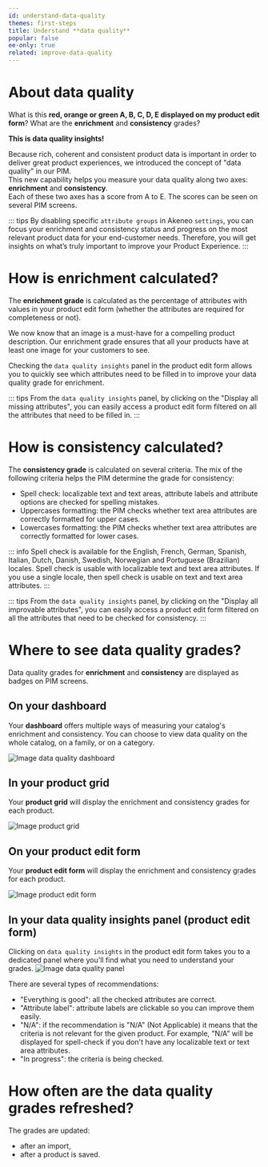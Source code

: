 ```yaml
---
id: understand-data-quality
themes: first-steps
title: Understand **data quality**
popular: false
ee-only: true
related: improve-data-quality
---
```


# About data quality
What is this **red, orange or green A, B, C, D, E displayed on my product edit form**? What are the **enrichment** and **consistency** grades?

**This is data quality insights!**

Because rich, coherent and consistent product data is important in order to deliver great product experiences, we introduced the concept of "data quality" in our PIM.  
This new capability helps you measure your data quality along two axes: **enrichment** and **consistency**.  
Each of these two axes has a score from A to E. The scores can be seen on several PIM screens.

::: tips
By disabling specific `attribute groups` in Akeneo `settings`, you can focus your enrichment and consistency status and progress on the most relevant product data for your end-customer needs. Therefore, you will get insights on what’s truly important to improve your Product Experience.
:::

# How is enrichment calculated?
The **enrichment grade** is calculated as the percentage of attributes with values in your product edit form (whether the attributes are required for completeness or not).

We now know that an image is a must-have for a compelling product description. Our enrichment grade ensures that all your products have at least one image for your customers to see.

Checking the `data quality insights` panel in the product edit form allows you to quickly see which attributes need to be filled in to improve your data quality grade for enrichment.

::: tips
From the `data quality insights` panel, by clicking on the "Display all missing attributes", you can easily access a product edit form filtered on all the attributes that need to be filled in.
:::

# How is consistency calculated?

The **consistency grade** is calculated on several criteria. The mix of the following criteria helps the PIM determine the grade for consistency:
- Spell check: localizable text and text areas, attribute labels and attribute options are checked for spelling mistakes.
- Uppercases formatting: the PIM checks whether text area attributes are correctly formatted for upper cases.
- Lowercases formatting: the PIM checks whether text area attributes are correctly formatted for lower cases.

::: info
Spell check is available for the English, French, German, Spanish, Italian, Dutch, Danish, Swedish, Norwegian and Portuguese (Brazilian) locales.
Spell check is usable with localizable text and text area attributes.
If you use a single locale, then spell check is usable on text and text area attributes.
:::

::: tips
From the `data quality insights` panel, by clicking on the "Display all improvable attributes", you can easily access a product edit form filtered on all the attributes that need to be checked for consistency.
:::

# Where to see data quality grades?
Data quality grades for **enrichment** and **consistency** are displayed as badges on PIM screens.

## On your dashboard
Your **dashboard** offers multiple ways of measuring your catalog's enrichment and consistency. You can choose to view data quality on the whole catalog, on a family, or on a category.

![Image data quality dashboard](../img/data-quality-dashboard.png)

## In your product grid
Your **product grid** will display the enrichment and consistency grades for each product.

![Image product grid](../img/data-quality-grid.png)

## On your product edit form
Your **product edit form** will display the enrichment and consistency grades for each product.

![Image product edit form](../img/data-quality-pef.png)


## In your data quality insights panel (product edit form)
Clicking on `data quality insights` in the product edit form takes you to a dedicated panel where you'll find what you need to understand your grades.
![Image data quality panel](../img/data-quality-panel.png)

There are several types of recommendations:
- "Everything is good": all the checked attributes are correct.
- "Attribute label": attribute labels are clickable so you can improve them easily.
- "N/A": if the recommendation is "N/A" (Not Applicable) it means that the criteria is not relevant for the given product. For example, "N/A" will be displayed for spell-check if you don't have any localizable text or text area attributes.
- "In progress": the criteria is being checked.

# How often are the data quality grades refreshed?
The grades are updated:
- after an import,
- after a product is saved.
